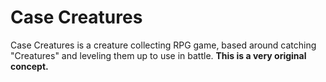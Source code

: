 # Case Creatures 

Case Creatures is a creature collecting RPG game, based around catching "Creatures" and leveling them up to use in battle.
**This is a very original concept.**